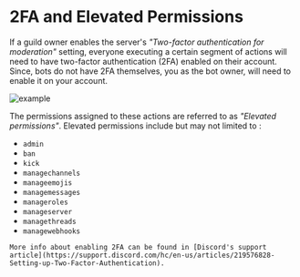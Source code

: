 # 2FA and Elevated Permissions
If a guild owner enables the server's *"Two-factor authentication for moderation"* setting, everyone executing a certain segment of actions will need to have two-factor authentication (2FA) enabled on their account. Since, bots do not have 2FA themselves, you as the bot owner, will need to enable it on your account.

![example](https://user-images.githubusercontent.com/69215413/131933402-0d6f6519-56b8-417c-8566-cf4409adf6ae.png)

The permissions assigned to these actions are referred to as *"Elevated permissions"*. Elevated permissions include but may not limited to :

- `admin`
- `ban`
- `kick`
- `managechannels`
- `manageemojis`
- `managemessages`
- `manageroles`
- `manageserver`
- `managethreads`
- `managewebhooks`

```admonish info
More info about enabling 2FA can be found in [Discord's support article](https://support.discord.com/hc/en-us/articles/219576828-Setting-up-Two-Factor-Authentication).
```
